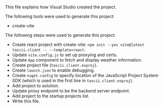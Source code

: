 This file explains how Visual Studio created the project.

The following tools were used to generate this project:
- create-vite

The following steps were used to generate this project:
- Create react project with create-vite: `npm init --yes vite@latest tascii.client -- --template=react`.
- Update `vite.config.js` to set up proxying and certs.
- Update `App` component to fetch and display weather information.
- Create project file (`tascii.client.esproj`).
- Create `launch.json` to enable debugging.
- Create `nuget.config` to specify location of the JavaScript Project System SDK (which is used in the first line in `tascii.client.esproj`).
- Add project to solution.
- Update proxy endpoint to be the backend server endpoint.
- Add project to the startup projects list.
- Write this file.
